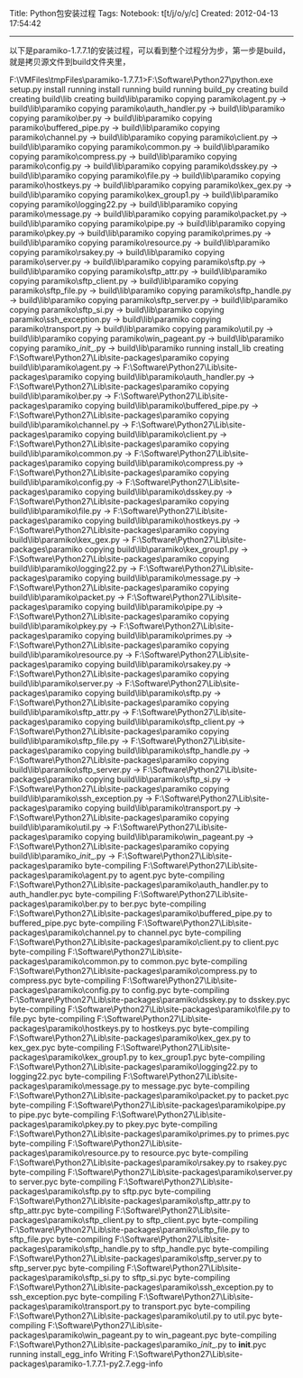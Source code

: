 Title: Python包安装过程
Tags: 
Notebook: t[t/j/o/y/c]
Created: 2012-04-13 17:54:42

------

以下是paramiko-1.7.7.1的安装过程，可以看到整个过程分为步，第一步是build，就是拷贝源文件到build文件夹里，

 

F:\VMFiles\tmpFiles\paramiko-1.7.7.1>F:\Software\Python27\python.exe setup.py install 
running install 
running build 
running build_py 
creating build 
creating build\lib 
creating build\lib\paramiko 
copying paramiko\agent.py -> build\lib\paramiko 
copying paramiko\auth_handler.py -> build\lib\paramiko 
copying paramiko\ber.py -> build\lib\paramiko 
copying paramiko\buffered_pipe.py -> build\lib\paramiko 
copying paramiko\channel.py -> build\lib\paramiko 
copying paramiko\client.py -> build\lib\paramiko 
copying paramiko\common.py -> build\lib\paramiko 
copying paramiko\compress.py -> build\lib\paramiko 
copying paramiko\config.py -> build\lib\paramiko 
copying paramiko\dsskey.py -> build\lib\paramiko 
copying paramiko\file.py -> build\lib\paramiko 
copying paramiko\hostkeys.py -> build\lib\paramiko 
copying paramiko\kex_gex.py -> build\lib\paramiko 
copying paramiko\kex_group1.py -> build\lib\paramiko 
copying paramiko\logging22.py -> build\lib\paramiko 
copying paramiko\message.py -> build\lib\paramiko 
copying paramiko\packet.py -> build\lib\paramiko 
copying paramiko\pipe.py -> build\lib\paramiko 
copying paramiko\pkey.py -> build\lib\paramiko 
copying paramiko\primes.py -> build\lib\paramiko 
copying paramiko\resource.py -> build\lib\paramiko 
copying paramiko\rsakey.py -> build\lib\paramiko 
copying paramiko\server.py -> build\lib\paramiko 
copying paramiko\sftp.py -> build\lib\paramiko 
copying paramiko\sftp_attr.py -> build\lib\paramiko 
copying paramiko\sftp_client.py -> build\lib\paramiko 
copying paramiko\sftp_file.py -> build\lib\paramiko 
copying paramiko\sftp_handle.py -> build\lib\paramiko 
copying paramiko\sftp_server.py -> build\lib\paramiko 
copying paramiko\sftp_si.py -> build\lib\paramiko 
copying paramiko\ssh_exception.py -> build\lib\paramiko 
copying paramiko\transport.py -> build\lib\paramiko 
copying paramiko\util.py -> build\lib\paramiko 
copying paramiko\win_pageant.py -> build\lib\paramiko 
copying paramiko\__init__.py -> build\lib\paramiko 
running install_lib 
creating F:\Software\Python27\Lib\site-packages\paramiko 
copying build\lib\paramiko\agent.py -> F:\Software\Python27\Lib\site-packages\paramiko 
copying build\lib\paramiko\auth_handler.py -> F:\Software\Python27\Lib\site-packages\paramiko 
copying build\lib\paramiko\ber.py -> F:\Software\Python27\Lib\site-packages\paramiko 
copying build\lib\paramiko\buffered_pipe.py -> F:\Software\Python27\Lib\site-packages\paramiko 
copying build\lib\paramiko\channel.py -> F:\Software\Python27\Lib\site-packages\paramiko 
copying build\lib\paramiko\client.py -> F:\Software\Python27\Lib\site-packages\paramiko 
copying build\lib\paramiko\common.py -> F:\Software\Python27\Lib\site-packages\paramiko 
copying build\lib\paramiko\compress.py -> F:\Software\Python27\Lib\site-packages\paramiko 
copying build\lib\paramiko\config.py -> F:\Software\Python27\Lib\site-packages\paramiko 
copying build\lib\paramiko\dsskey.py -> F:\Software\Python27\Lib\site-packages\paramiko 
copying build\lib\paramiko\file.py -> F:\Software\Python27\Lib\site-packages\paramiko 
copying build\lib\paramiko\hostkeys.py -> F:\Software\Python27\Lib\site-packages\paramiko 
copying build\lib\paramiko\kex_gex.py -> F:\Software\Python27\Lib\site-packages\paramiko 
copying build\lib\paramiko\kex_group1.py -> F:\Software\Python27\Lib\site-packages\paramiko 
copying build\lib\paramiko\logging22.py -> F:\Software\Python27\Lib\site-packages\paramiko 
copying build\lib\paramiko\message.py -> F:\Software\Python27\Lib\site-packages\paramiko 
copying build\lib\paramiko\packet.py -> F:\Software\Python27\Lib\site-packages\paramiko 
copying build\lib\paramiko\pipe.py -> F:\Software\Python27\Lib\site-packages\paramiko 
copying build\lib\paramiko\pkey.py -> F:\Software\Python27\Lib\site-packages\paramiko 
copying build\lib\paramiko\primes.py -> F:\Software\Python27\Lib\site-packages\paramiko 
copying build\lib\paramiko\resource.py -> F:\Software\Python27\Lib\site-packages\paramiko 
copying build\lib\paramiko\rsakey.py -> F:\Software\Python27\Lib\site-packages\paramiko 
copying build\lib\paramiko\server.py -> F:\Software\Python27\Lib\site-packages\paramiko 
copying build\lib\paramiko\sftp.py -> F:\Software\Python27\Lib\site-packages\paramiko 
copying build\lib\paramiko\sftp_attr.py -> F:\Software\Python27\Lib\site-packages\paramiko 
copying build\lib\paramiko\sftp_client.py -> F:\Software\Python27\Lib\site-packages\paramiko 
copying build\lib\paramiko\sftp_file.py -> F:\Software\Python27\Lib\site-packages\paramiko 
copying build\lib\paramiko\sftp_handle.py -> F:\Software\Python27\Lib\site-packages\paramiko 
copying build\lib\paramiko\sftp_server.py -> F:\Software\Python27\Lib\site-packages\paramiko 
copying build\lib\paramiko\sftp_si.py -> F:\Software\Python27\Lib\site-packages\paramiko 
copying build\lib\paramiko\ssh_exception.py -> F:\Software\Python27\Lib\site-packages\paramiko 
copying build\lib\paramiko\transport.py -> F:\Software\Python27\Lib\site-packages\paramiko 
copying build\lib\paramiko\util.py -> F:\Software\Python27\Lib\site-packages\paramiko 
copying build\lib\paramiko\win_pageant.py -> F:\Software\Python27\Lib\site-packages\paramiko 
copying build\lib\paramiko\__init__.py -> F:\Software\Python27\Lib\site-packages\paramiko 
byte-compiling F:\Software\Python27\Lib\site-packages\paramiko\agent.py to agent.pyc 
byte-compiling F:\Software\Python27\Lib\site-packages\paramiko\auth_handler.py to auth_handler.pyc 
byte-compiling F:\Software\Python27\Lib\site-packages\paramiko\ber.py to ber.pyc 
byte-compiling F:\Software\Python27\Lib\site-packages\paramiko\buffered_pipe.py to buffered_pipe.pyc 
byte-compiling F:\Software\Python27\Lib\site-packages\paramiko\channel.py to channel.pyc 
byte-compiling F:\Software\Python27\Lib\site-packages\paramiko\client.py to client.pyc 
byte-compiling F:\Software\Python27\Lib\site-packages\paramiko\common.py to common.pyc 
byte-compiling F:\Software\Python27\Lib\site-packages\paramiko\compress.py to compress.pyc 
byte-compiling F:\Software\Python27\Lib\site-packages\paramiko\config.py to config.pyc 
byte-compiling F:\Software\Python27\Lib\site-packages\paramiko\dsskey.py to dsskey.pyc 
byte-compiling F:\Software\Python27\Lib\site-packages\paramiko\file.py to file.pyc 
byte-compiling F:\Software\Python27\Lib\site-packages\paramiko\hostkeys.py to hostkeys.pyc 
byte-compiling F:\Software\Python27\Lib\site-packages\paramiko\kex_gex.py to kex_gex.pyc 
byte-compiling F:\Software\Python27\Lib\site-packages\paramiko\kex_group1.py to kex_group1.pyc 
byte-compiling F:\Software\Python27\Lib\site-packages\paramiko\logging22.py to logging22.pyc 
byte-compiling F:\Software\Python27\Lib\site-packages\paramiko\message.py to message.pyc 
byte-compiling F:\Software\Python27\Lib\site-packages\paramiko\packet.py to packet.pyc 
byte-compiling F:\Software\Python27\Lib\site-packages\paramiko\pipe.py to pipe.pyc 
byte-compiling F:\Software\Python27\Lib\site-packages\paramiko\pkey.py to pkey.pyc 
byte-compiling F:\Software\Python27\Lib\site-packages\paramiko\primes.py to primes.pyc 
byte-compiling F:\Software\Python27\Lib\site-packages\paramiko\resource.py to resource.pyc 
byte-compiling F:\Software\Python27\Lib\site-packages\paramiko\rsakey.py to rsakey.pyc 
byte-compiling F:\Software\Python27\Lib\site-packages\paramiko\server.py to server.pyc 
byte-compiling F:\Software\Python27\Lib\site-packages\paramiko\sftp.py to sftp.pyc 
byte-compiling F:\Software\Python27\Lib\site-packages\paramiko\sftp_attr.py to sftp_attr.pyc 
byte-compiling F:\Software\Python27\Lib\site-packages\paramiko\sftp_client.py to sftp_client.pyc 
byte-compiling F:\Software\Python27\Lib\site-packages\paramiko\sftp_file.py to sftp_file.pyc 
byte-compiling F:\Software\Python27\Lib\site-packages\paramiko\sftp_handle.py to sftp_handle.pyc 
byte-compiling F:\Software\Python27\Lib\site-packages\paramiko\sftp_server.py to sftp_server.pyc 
byte-compiling F:\Software\Python27\Lib\site-packages\paramiko\sftp_si.py to sftp_si.pyc 
byte-compiling F:\Software\Python27\Lib\site-packages\paramiko\ssh_exception.py to ssh_exception.pyc 
byte-compiling F:\Software\Python27\Lib\site-packages\paramiko\transport.py to transport.pyc 
byte-compiling F:\Software\Python27\Lib\site-packages\paramiko\util.py to util.pyc 
byte-compiling F:\Software\Python27\Lib\site-packages\paramiko\win_pageant.py to win_pageant.pyc 
byte-compiling F:\Software\Python27\Lib\site-packages\paramiko\__init__.py to __init__.pyc 
running install_egg_info 
Writing F:\Software\Python27\Lib\site-packages\paramiko-1.7.7.1-py2.7.egg-info